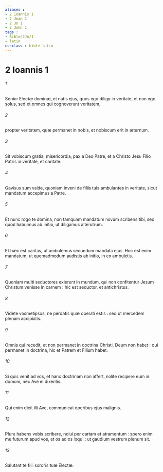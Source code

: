 ```yaml
---
aliases : 
- 2 Ioannis 1
- 2 Jean 1
- 2 Jn 1
- 2 John 1
tags : 
- Bible/2Jn/1
- latin
cssclass : bible-latin
---
```


# 2 Ioannis 1

###### 1
Senior Electæ dominæ, et natis ejus, quos ego diligo in veritate, et non ego solus, sed et omnes qui cognoverunt veritatem,
###### 2
propter veritatem, quæ permanet in nobis, et nobiscum erit in æternum.
###### 3
Sit vobiscum gratia, misericordia, pax a Deo Patre, et a Christo Jesu Filio Patris in veritate, et caritate.
###### 4
Gavisus sum valde, quoniam inveni de filiis tuis ambulantes in veritate, sicut mandatum accepimus a Patre.
###### 5
Et nunc rogo te domina, non tamquam mandatum novum scribens tibi, sed quod habuimus ab initio, ut diligamus alterutrum.
###### 6
Et hæc est caritas, ut ambulemus secundum mandata ejus. Hoc est enim mandatum, ut quemadmodum audistis ab initio, in eo ambuletis.
###### 7
Quoniam multi seductores exierunt in mundum, qui non confitentur Jesum Christum venisse in carnem : hic est seductor, et antichristus.
###### 8
Videte vosmetipsos, ne perdatis quæ operati estis : sed ut mercedem plenam accipiatis.
###### 9
Omnis qui recedit, et non permanet in doctrina Christi, Deum non habet : qui permanet in doctrina, hic et Patrem et Filium habet.
###### 10
Si quis venit ad vos, et hanc doctrinam non affert, nolite recipere eum in domum, nec Ave ei dixeritis.
###### 11
Qui enim dicit illi Ave, communicat operibus ejus malignis.
###### 12
Plura habens vobis scribere, nolui per cartam et atramentum : spero enim me futurum apud vos, et os ad os loqui : ut gaudium vestrum plenum sit.
###### 13
Salutant te filii sororis tuæ Electæ.
